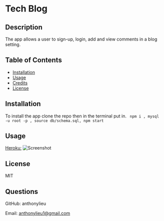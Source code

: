 # Tech Blog

## Description

The app allows a user to sign-up, login, add and view comments in a blog setting.

## Table of Contents

- [Installation](#installation)
- [Usage](#usage)
- [Credits](#credits)
- [License](#license)

## Installation

To install the app clone the repo then in the terminal put in.
` npm i , mysql -u root -p , source db/schema.sql, npm start`

## Usage

[Heroku:](https://module-14-mvc.herokuapp.com/)
![Screenshot](./module14.png)


## License

MIT

## Questions

GitHub: anthonylieu

Email: anthonylieu1@gmail.com
